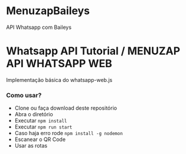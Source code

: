 # MenuzapBaileys
API Whatsapp com Baileys

# Whatsapp API Tutorial / MENUZAP API WHATSAPP WEB
Implementação básica do whatsapp-web.js

### Como usar?
- Clone ou faça download deste repositório
- Abra o diretório
- Executar `npm install`
- Executar `npm run start`
- Caso haja erro rode `npm install -g nodemon`
- Escanear o QR Code
- Usar as rotas
